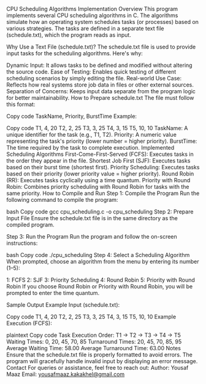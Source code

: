 CPU Scheduling Algorithms Implementation
Overview
This program implements several CPU scheduling algorithms in C. The algorithms simulate how an operating system schedules tasks (or processes) based on various strategies. The tasks are defined in a separate text file (schedule.txt), which the program reads as input.

Why Use a Text File (schedule.txt)?
The schedule.txt file is used to provide input tasks for the scheduling algorithms. Here's why:

Dynamic Input: It allows tasks to be defined and modified without altering the source code.
Ease of Testing: Enables quick testing of different scheduling scenarios by simply editing the file.
Real-world Use Case: Reflects how real systems store job data in files or other external sources.
Separation of Concerns: Keeps input data separate from the program logic for better maintainability.
How to Prepare schedule.txt
The file must follow this format:

Copy code
TaskName, Priority, BurstTime
Example:

Copy code
T1, 4, 20
T2, 2, 25
T3, 3, 25
T4, 3, 15
T5, 10, 10
TaskName: A unique identifier for the task (e.g., T1, T2).
Priority: A numeric value representing the task's priority (lower number = higher priority).
BurstTime: The time required by the task to complete execution.
Implemented Scheduling Algorithms
First-Come-First-Served (FCFS): Executes tasks in the order they appear in the file.
Shortest Job First (SJF): Executes tasks based on their burst time (shortest first).
Priority Scheduling: Executes tasks based on their priority (lower priority value = higher priority).
Round Robin (RR): Executes tasks cyclically using a time quantum.
Priority with Round Robin: Combines priority scheduling with Round Robin for tasks with the same priority.
How to Compile and Run
Step 1: Compile the Program
Run the following command to compile the program:

bash
Copy code
gcc cpu_scheduling.c -o cpu_scheduling
Step 2: Prepare Input File
Ensure the schedule.txt file is in the same directory as the compiled program.

Step 3: Run the Program
Run the program and follow the on-screen instructions:

bash
Copy code
./cpu_scheduling
Step 4: Select a Scheduling Algorithm
When prompted, choose an algorithm from the menu by entering its number (1–5):

1: FCFS
2: SJF
3: Priority Scheduling
4: Round Robin
5: Priority with Round Robin
If you choose Round Robin or Priority with Round Robin, you will be prompted to enter the time quantum.

Sample Output
Example Input (schedule.txt):

Copy code
T1, 4, 20
T2, 2, 25
T3, 3, 25
T4, 3, 15
T5, 10, 10
Example Execution (FCFS):

plaintext
Copy code
Task Execution Order: T1 -> T2 -> T3 -> T4 -> T5
Waiting Times: 0, 20, 45, 70, 85
Turnaround Times: 20, 45, 70, 85, 95
Average Waiting Time: 58.00
Average Turnaround Time: 63.00
Notes
Ensure that the schedule.txt file is properly formatted to avoid errors.
The program will gracefully handle invalid input by displaying an error message.
Contact
For queries or assistance, feel free to reach out:
Author: Yousaf Maaz
Email: yousafmaaz.kakakhel@gmail.com

